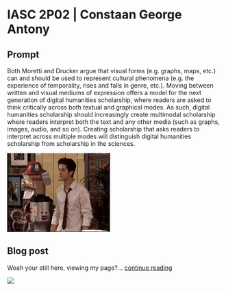 # IASC 2P02 | Constaan George Antony

## Prompt

Both Moretti and Drucker argue that visual forms (e.g. graphs, maps, etc.) can and should be used to
represent cultural phenomena (e.g. the experience of temporality, rises and falls in genre, etc.). Moving between written and visual mediums of expression offers a model for the next generation of digital
humanities scholarship, where readers are asked to think critically across both textual and graphical
modes. As such, digital humanities scholarship should increasingly create multimodal scholarship
where readers interpret both the text and any other media (such as graphs, images, audio, and so
on). Creating scholarship that asks readers to interpret across multiple modes will distinguish digital
humanities scholarship from scholarship in the sciences.

![](imagez/woftwp.gif)

## Blog post

Woah your still here, viewing my page?... [continue reading](blog)

![](imagez/deku.gif)
